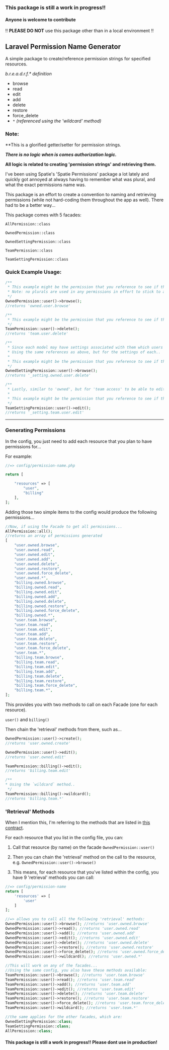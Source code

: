 ### This package is still a work in progress!! 
#### Anyone is welcome to contribute 

!! **PLEASE DO NOT** use this package other than in a local environment !!


## Laravel Permission Name Generator

A simple package to create/reference permission strings for specified resources. 

_b.r.e.a.d.r.f.* definition_
- browse
- read
- edit
- add
- delete
- restore
- force_delete
- `*` _(referenced using the 'wildcard' method)_

### Note:
**This is a glorified getter/setter for permission strings. 

**_There is no logic when is comes authorization logic._**

**All logic is related to creating 'permission strings' and retrieving them.**

I've been using Spatie's 'Spatie Permissions' package a lot lately and quickly got annoyed at always having to remember what was plural, and what the exact permissions name was. 

This package is an effort to create a convention to naming and retrieving permissions (while not hard-coding them throughout the app as well). 
There had to be a better way...

This package comes with 5 facades:

`AllPermission::class`

`OwnedPermission::class`

`OwnedSettingPermission::class`

`TeamPermission::class`

`TeamSettingPermission::class`

### Quick Example Usage:
```php
/**
 * This example might be the permission that you reference to see if the current user can browse their own users within the application
 * Note: no plurals are used in any permissions in effort to stick to a convention
 */
OwnedPermission::user()->browse(); 
//returns 'owned.user.browse'
```

```php
/**
 * This example might be the permission that you reference to see if the current user has 'team access' to delete users
 */
TeamPermission::user()->delete(); 
//returns 'team.user.delete'
```

```php
/**
 * Since each model may have settings associated with them which users may/may not have access to, I've added the same type of logic but prepended '_setting.*' to them.
 * Using the same references as above, but for the settings of each..
 * 
 * This example might be the permission that you reference to see if the current user can browse the settings for "their user's"  within the application
 */
OwnedSettingPermission::user()->browse(); 
//returns '_setting.owned.user.delete'
```

```php
/**
 * Lastly, similar to 'owned', but for 'team access' to be able to edit settings for the current user's users'. 
 * 
 * This example might be the permission that you reference to see if the current user can browse the settings for "their user's"  within the application
 */
TeamSettingPermission::user()->edit(); 
//returns '_setting.team.user.edit'
```


---

### Generating Permissions

In the config, you just need to add each resource that you plan to have permissions for...

For example:

```php
//=> config/permission-name.php

return [

    "resources" => [
        "user",
        "billing"
    ],
];
```

Adding those two simple items to the config would produce the following permissions...
```php
//Now, if using the Facade to get all permissions...
AllPermission::all();
//returns an array of permissions generated 
[
    "user.owned.browse",
    "user.owned.read",
    "user.owned.edit",
    "user.owned.add",
    "user.owned.delete",
    "user.owned.restore",
    "user.owned.force_delete",
    "user.owned.*",
    "billing.owned.browse",
    "billing.owned.read",
    "billing.owned.edit",
    "billing.owned.add",
    "billing.owned.delete",
    "billing.owned.restore",
    "billing.owned.force_delete",
    "billing.owned.*",
    "user.team.browse",
    "user.team.read",
    "user.team.edit",
    "user.team.add",
    "user.team.delete",
    "user.team.restore",
    "user.team.force_delete",
    "user.team.*",
    "billing.team.browse",
    "billing.team.read",
    "billing.team.edit",
    "billing.team.add",
    "billing.team.delete",
    "billing.team.restore",
    "billing.team.force_delete",
    "billing.team.*",
];
```

This provides you with two methods to call on each Facade (one for each resource).

`user()`
and 
`billing()`

Then chain the 'retrieval' methods from there, such as...
```php
OwnedPermission::user()->create();
//returns 'user.owned.create'

OwnedPermission::user()->edit();
//returns 'user.owned.edit'

TeamPermission::billing()->edit();
//returns 'billing.team.edit'

/**
* Using the `wildcard` method..
 */
TeamPermission::billing()->wildcard();
//returns 'billing.team.*'
```

### 'Retrieval' Methods
When I mention this, I'm referring to the methods that are listed in [this contract](https://github.com/Sourcefli/laravel-permission-name-generator/blob/main/src/Contracts/RetrievesPermissions.php).

For each resource that you list in the config file, you can:

1. Call that resource (by name) on the facade
`OwnedPermission::user()`
   
2. Then you can chain the 'retrieval' method on the call to the resource, e.g.
`OwnedPermission::user()->browse()`

3. This means, for each resource that you've listed within the config, you have 9 'retrieval' methods you can call:
```php
//=> config/permission-name
return [
    'resources' => [
        'user'
    ]
];

//=> allows you to call all the following 'retrieval' methods:
OwnedPermission::user()->browse(); //returns 'user.owned.browse'
OwnedPermission::user()->read(); //returns 'user.owned.read'
OwnedPermission::user()->add(); //returns 'user.owned.add'
OwnedPermission::user()->edit(); //returns 'user.owned.edit'
OwnedPermission::user()->delete(); //returns 'user.owned.delete'
OwnedPermission::user()->restore(); //returns 'user.owned.restore'
OwnedPermission::user()->force_delete(); //returns 'user.owned.force_delete'
OwnedPermission::user()->wildcard(); //returns 'user.owned.*'

//This will work on any of the facades...
//Using the same config, you also have these methods available:
TeamPermission::user()->browse(); //returns 'user.team.browse'
TeamPermission::user()->read(); //returns 'user.team.read'
TeamPermission::user()->add(); //returns 'user.team.add'
TeamPermission::user()->edit(); //returns 'user.team.edit'
TeamPermission::user()->delete(); //returns 'user.team.delete'
TeamPermission::user()->restore(); //returns 'user.team.restore'
TeamPermission::user()->force_delete(); //returns 'user.team.force_delete'
TeamPermission::user()->wildcard(); //returns 'user.team.*'

//the same applies for the other facades, which are:
OwnedSettingPermission::class;
TeamSettingPermission::class;
AllPermission::class;
```


#### This package is still a work in progress!! Please dont use in production!